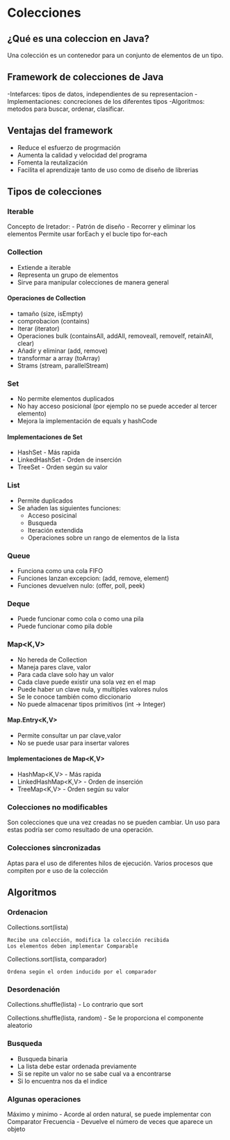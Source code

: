 # Colecciones

## ¿Qué es una coleccion en Java?

Una colección es un contenedor para un conjunto de elementos de un tipo.

## Framework de colecciones de Java

-Intefarces: tipos de datos, independientes de su representacion
-Implementaciones: concreciones de los diferentes tipos
-Algoritmos: metodos para buscar, ordenar, clasificar.

## Ventajas del framework

- Reduce el esfuerzo de progrmación
- Aumenta la calidad y velocidad del programa
- Fomenta la reutalización
- Facilita el aprendizaje tanto de uso como de diseño de librerias

## Tipos de colecciones

### Iterable<E>
	
Concepto de Iretador: 
	- Patrón de diseño
	- Recorrer y eliminar los elementos
Permite usar forEach y el bucle tipo for-each

### Collection<E>

- Extiende a iterable
- Representa un grupo de elementos
- Sirve para manipular colecciones de manera general

#### Operaciones de Collection

- tamaño (size, isEmpty)
- comprobacion (contains)
- Iterar (iterator)
- Operaciones bulk (containsAll, addAll, removeall, removeIf, retainAll, clear)
- Añadir y eliminar (add, remove)
- transformar a array (toArray)
- Strams (stream, parallelStream)

### Set<E>

- No permite elementos duplicados
- No hay acceso posicional (por ejemplo no se puede acceder al tercer elemento)
- Mejora la implementación de equals y hashCode

#### Implementaciones de Set<E>

- HashSet<E> - Más rapida
- LinkedHashSet<E> - Orden de inserción
- TreeSet<E> - Orden según su valor

### List<E>

- Permite duplicados
- Se añaden las siguientes funciones:
	- Acceso posicinal
	- Busqueda
	- Iteración extendida
	- Operaciones sobre un rango de elementos de la lista

### Queue <E>

- Funciona como una cola FIFO
- Funciones lanzan excepcion: (add, remove, element)
- Funciones devuelven nulo: (offer, poll, peek)

### Deque <E>

- Puede funcionar como cola o como una pila
- Puede funcionar como pila doble

### Map<K,V>

- No hereda de Collection<E>
- Maneja pares clave, valor
- Para cada clave solo hay un valor
- Cada clave puede existir una sola vez en el map
- Puede haber un clave nula, y multiples valores nulos
- Se le conoce también como diccionario
- No puede almacenar tipos primitivos (int -> Integer)

#### Map.Entry<K,V>

- Permite consultar un par clave,valor
- No se puede usar para insertar valores

#### Implementaciones de Map<K,V>

- HashMap<K,V> - Más rapida
- LinkedHashMap<K,V> - Orden de inserción
- TreeMap<K,V> - Orden según su valor

### Colecciones no modificables

Son colecciones que una vez creadas no se pueden cambiar. Un uso para
estas podría ser como resultado de una operación.

### Colecciones sincronizadas

Aptas para el uso de diferentes hilos de ejecución.
Varios procesos que compiten por e uso de la colección

## Algoritmos

### Ordenacion

Collections.sort(lista)

	Recibe una colección, modifica la colección recibida
	Los elementos deben implementar Comparable
	
Collections.sort(lista, comparador)

	Ordena según el orden inducido por el comparador

### Desordenación

Collections.shuffle(lista)
	- Lo contrario que sort
	
Collections.shuffle(lista, random)
	- Se le proporciona el componente aleatorio

### Busqueda
	
- Busqueda binaria
- La lista debe estar ordenada previamente
- Si se repite un valor no se sabe cual va a encontrarse
- Si lo encuentra nos da el indice

### Algunas operaciones
	
Máximo y minimo
	- Acorde al orden natural, se puede implementar con Comparator
Frecuencia
	- Devuelve el número de veces que aparece un objeto
